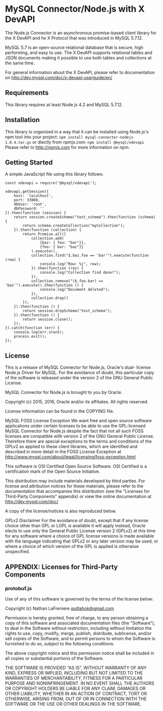 MySQL Connector/Node.js with X DevAPI
=====================================

The Node.js Connector is an asynchronous promise-based client library for the
X DevAPI and he X Protocol that was introduced in MySQL 5.7.12.

MySQL 5.7 is an open-source relational database that is secure, high
performing, and easy to use. The X DevAPI supports relational tables and JSON 
documents making it possible to use both tables and collections at the same
time.

For general information about the X DevAPI, please refer to documentation on
http://dev.mysql.com/doc/x-devapi-userguide/en/

Requirements
------------
This library requires at least Node.js 4.2 and MySQL 5.7.12.

Installation
------------
This library is organized in a way that it can be installed using Node.js's npm
tool into your project:
  `npm install mysql-connector-nodejs-1.0.4.tar.gz`
or diectly from npmjs.com:
  `npm install @mysql/xdevapi`
Please refer to http://npmjs.com for more information on npm.

Getting Started
---------------
A simple JavaScript file using this library follows:


    const xdevapi = require('@mysql/xdevapi');

    xdevapi.getSession({
        host: 'localhost',
        port: 33060,
        dbUser: 'root',
        dbPassword: ''
    }).then(function (session) {
        return session.createSchema("test_schema").then(function (schema) {
            return schema.createCollection("myCollection");
        }).then(function (collection) {
            return Promise.all([
                collection.add(
                    {baz: { foo: "bar"}},
                    {foo: { bar: "baz"}}
                ).execute(),
                collection.find("$.baz.foo == 'bar'").execute(function (row) {
                    console.log("Row: %j", row);
                }).then(function (res) {
                    console.log("Collection find done!");
                }),
                collection.remove("($.foo.bar) == 'baz'").execute().then(function () {
                    console.log("Document deleted");
                }),
                collection.drop()
            ]);
        }).then(function () {
            return session.dropSchema("test_schema");
        }).then(function () {
            return session.close();
        });
    }).catch(function (err) {
        console.log(err.stack);
        process.exit();
    });


License
-------
This is a release of MySQL Connector for Node.js, Oracle's dual-
license Node.js Driver for MySQL. For the avoidance of
doubt, this particular copy of the software is released
under the version 2 of the GNU General Public License.

MySQL Connector for Node.js is brought to you by Oracle.

Copyright (c) 2015, 2016, Oracle and/or its affiliates. All rights reserved.

License information can be found in the COPYING file.

MySQL FOSS License Exception
We want free and open source software applications under
certain licenses to be able to use the GPL-licensed MySQL
Connector for Node.js despite the fact that not all such FOSS licenses are
compatible with version 2 of the GNU General Public License.
Therefore there are special exceptions to the terms and
conditions of the GPLv2 as applied to these client libraries,
which are identified and described in more detail in the
FOSS License Exception at
<http://www.mysql.com/about/legal/licensing/foss-exception.html>

This software is OSI Certified Open Source Software.
OSI Certified is a certification mark of the Open Source Initiative.

This distribution may include materials developed by third
parties. For license and attribution notices for these
materials, please refer to the documentation that accompanies
this distribution (see the "Licenses for Third-Party Components"
appendix) or view the online documentation at
<http://dev.mysql.com/doc/>

A copy of the license/notices is also reproduced below.

GPLv2 Disclaimer
For the avoidance of doubt, except that if any license choice
other than GPL or LGPL is available it will apply instead,
Oracle elects to use only the General Public License version 2
(GPLv2) at this time for any software where a choice of GPL
license versions is made available with the language indicating
that GPLv2 or any later version may be used, or where a choice
of which version of the GPL is applied is otherwise unspecified.


APPENDIX: Licenses for Third-Party Components
---------------------------------------------
### protobuf.js

Use of any of this software is governed by the terms of
the license below:

Copyright (c) Nathan LaFreniere <quitlahok@gmail.com>

Permission is hereby granted, free of charge, to any person obtaining
a copy of this software and associated documentation files (the
"Software"), to deal in the Software without restriction, including
without limitation the rights to use, copy, modify, merge, publish,
distribute, sublicense, and/or sell copies of the Software, and to
permit persons to whom the Software is furnished to do so, subject
to the following conditions:

The above copyright notice and this permission notice shall be
included in all copies or substantial portions of the Software.

THE SOFTWARE IS PROVIDED "AS IS", WITHOUT WARRANTY OF ANY KIND,
EXPRESS OR IMPLIED, INCLUDING BUT NOT LIMITED TO THE WARRANTIES OF
MERCHANTABILITY, FITNESS FOR A PARTICULAR PURPOSE AND NONINFRINGEMENT.
IN NO EVENT SHALL THE AUTHORS OR COPYRIGHT HOLDERS BE LIABLE FOR
ANY CLAIM, DAMAGES OR OTHER LIABILITY, WHETHER IN AN ACTION OF
CONTRACT, TORT OR OTHERWISE, ARISING FROM, OUT OF OR IN CONNECTION
WITH THE SOFTWARE OR THE USE OR OTHER DEALINGS IN THE SOFTWARE.



